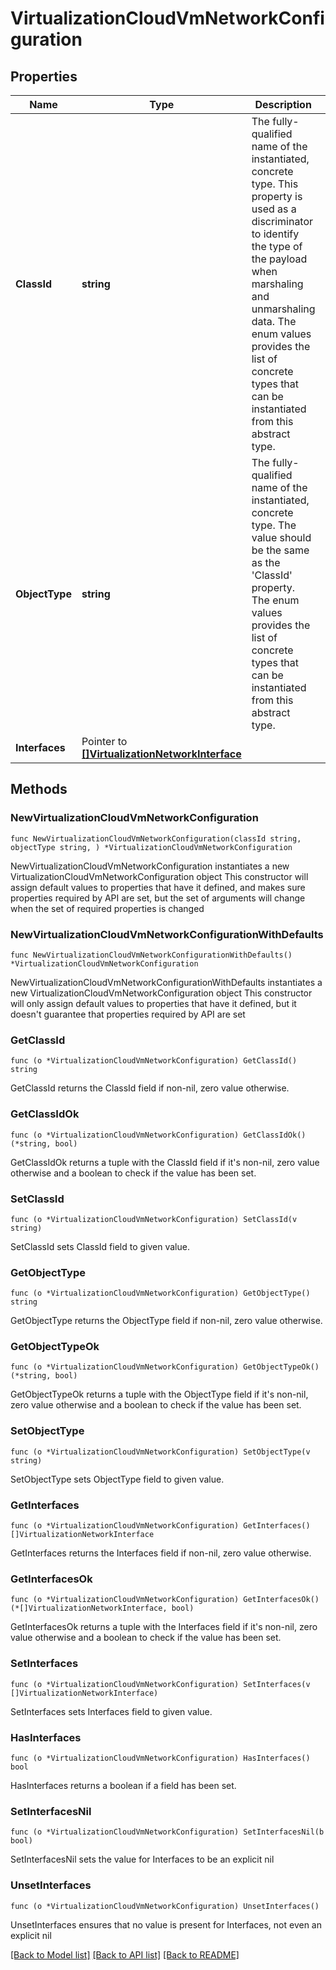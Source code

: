 # VirtualizationCloudVmNetworkConfiguration

## Properties

Name | Type | Description | Notes
------------ | ------------- | ------------- | -------------
**ClassId** | **string** | The fully-qualified name of the instantiated, concrete type. This property is used as a discriminator to identify the type of the payload when marshaling and unmarshaling data. The enum values provides the list of concrete types that can be instantiated from this abstract type. | [default to "virtualization.AwsVmNetworkConfiguration"]
**ObjectType** | **string** | The fully-qualified name of the instantiated, concrete type. The value should be the same as the &#39;ClassId&#39; property. The enum values provides the list of concrete types that can be instantiated from this abstract type. | [default to "virtualization.AwsVmNetworkConfiguration"]
**Interfaces** | Pointer to [**[]VirtualizationNetworkInterface**](VirtualizationNetworkInterface.md) |  | [optional] 

## Methods

### NewVirtualizationCloudVmNetworkConfiguration

`func NewVirtualizationCloudVmNetworkConfiguration(classId string, objectType string, ) *VirtualizationCloudVmNetworkConfiguration`

NewVirtualizationCloudVmNetworkConfiguration instantiates a new VirtualizationCloudVmNetworkConfiguration object
This constructor will assign default values to properties that have it defined,
and makes sure properties required by API are set, but the set of arguments
will change when the set of required properties is changed

### NewVirtualizationCloudVmNetworkConfigurationWithDefaults

`func NewVirtualizationCloudVmNetworkConfigurationWithDefaults() *VirtualizationCloudVmNetworkConfiguration`

NewVirtualizationCloudVmNetworkConfigurationWithDefaults instantiates a new VirtualizationCloudVmNetworkConfiguration object
This constructor will only assign default values to properties that have it defined,
but it doesn't guarantee that properties required by API are set

### GetClassId

`func (o *VirtualizationCloudVmNetworkConfiguration) GetClassId() string`

GetClassId returns the ClassId field if non-nil, zero value otherwise.

### GetClassIdOk

`func (o *VirtualizationCloudVmNetworkConfiguration) GetClassIdOk() (*string, bool)`

GetClassIdOk returns a tuple with the ClassId field if it's non-nil, zero value otherwise
and a boolean to check if the value has been set.

### SetClassId

`func (o *VirtualizationCloudVmNetworkConfiguration) SetClassId(v string)`

SetClassId sets ClassId field to given value.


### GetObjectType

`func (o *VirtualizationCloudVmNetworkConfiguration) GetObjectType() string`

GetObjectType returns the ObjectType field if non-nil, zero value otherwise.

### GetObjectTypeOk

`func (o *VirtualizationCloudVmNetworkConfiguration) GetObjectTypeOk() (*string, bool)`

GetObjectTypeOk returns a tuple with the ObjectType field if it's non-nil, zero value otherwise
and a boolean to check if the value has been set.

### SetObjectType

`func (o *VirtualizationCloudVmNetworkConfiguration) SetObjectType(v string)`

SetObjectType sets ObjectType field to given value.


### GetInterfaces

`func (o *VirtualizationCloudVmNetworkConfiguration) GetInterfaces() []VirtualizationNetworkInterface`

GetInterfaces returns the Interfaces field if non-nil, zero value otherwise.

### GetInterfacesOk

`func (o *VirtualizationCloudVmNetworkConfiguration) GetInterfacesOk() (*[]VirtualizationNetworkInterface, bool)`

GetInterfacesOk returns a tuple with the Interfaces field if it's non-nil, zero value otherwise
and a boolean to check if the value has been set.

### SetInterfaces

`func (o *VirtualizationCloudVmNetworkConfiguration) SetInterfaces(v []VirtualizationNetworkInterface)`

SetInterfaces sets Interfaces field to given value.

### HasInterfaces

`func (o *VirtualizationCloudVmNetworkConfiguration) HasInterfaces() bool`

HasInterfaces returns a boolean if a field has been set.

### SetInterfacesNil

`func (o *VirtualizationCloudVmNetworkConfiguration) SetInterfacesNil(b bool)`

 SetInterfacesNil sets the value for Interfaces to be an explicit nil

### UnsetInterfaces
`func (o *VirtualizationCloudVmNetworkConfiguration) UnsetInterfaces()`

UnsetInterfaces ensures that no value is present for Interfaces, not even an explicit nil

[[Back to Model list]](../README.md#documentation-for-models) [[Back to API list]](../README.md#documentation-for-api-endpoints) [[Back to README]](../README.md)


